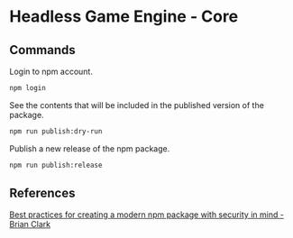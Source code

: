 # Headless Game Engine - Core

## Commands

Login to npm account.

```bash
npm login
```

See the contents that will be included in the published version of the package.

```bash
npm run publish:dry-run
```

Publish a new release of the npm package.

```bash
npm run publish:release
```

## References

[Best practices for creating a modern npm package with security in mind - Brian Clark](https://snyk.io/blog/best-practices-create-modern-npm-package/)
